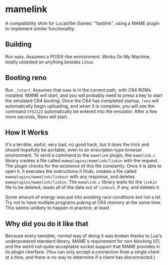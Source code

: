 # mamelink
A compatibility shim for Lucasfilm Games' "fastlink", using a MAME plugin to implement similar functionality.

## Building
Run `make`. Assumes a POSIX-like environment. Works On My Machine, totally untested on anything besides Linux.

## Booting reno
Run `./start`. Assumes that `mame` is in the current path, with C64 ROMs installed. MAME will start, and you will probably need to press a key to start the emulated C64 booting. Once the C64 has completed startup, `reno` will automatically begin uploading, and when it is complete, you will see the command `SYS2122` automatically be entered into the emulator. After a few more seconds, Reno will start.

## How It Works
It's a terrible, awful, very bad, no good hack, but it does the trick and should hopefully be portable, even to an enscripten-type browser environment. To send a command to the `mamelink` plugin, the `mamelink.c` library creates a file called `mameplugins/mamelink/linkin` with
the request. The plugin checks for the existence of this file constantly. Once it is able to open it, it executes the instructions it finds, creates a file called `mameplugins/mamelink/linkout` with any response, and deletes `mameplugins/mamelink/linkin`. The `mamelink.c` library waits for the `linkin` file to be deleted, reads all of the data out of `linkout`, if any, and deletes it.

Some amount of energy was put into avoiding race conditions but not a lot. Try not to have multiple programs poking at C64 memory at the same time. This seems unlikely to happen in practice, at least.

## Why did you do it like that
Because every sensible, normal way of doing it was broken thanks to Lua's underpowered standard library, MAME's requirement for non-blocking I/O, and the weird not-quite-acceptable socket support that MAME provides in its plugin interface. (You can only accept a connection from a single client at a time, and there is no way to determine if a client has disconnected.)
